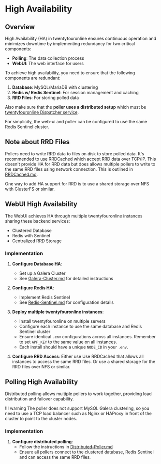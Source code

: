 # High Availability

## Overview

High Availability (HA) in twentyfouronline ensures continuous operation and minimizes downtime by implementing redundancy for two critical components:

- **Polling**: The data collection process
- **WebUI**: The web interface for users

To achieve high availability, you need to ensure that the following components are redundant:

1. **Database**: MySQL/MariaDB with clustering
2. **Redis w/ Redis Sentinel**: For session management and caching
3. **RRD Files**: For storing polled data

Also make sure that the **poller uses a distributed setup** which must be [twentyfouronline Dispatcher service](../Extensions/Dispatcher-Service.md).

For simplicity, the web-ui and poller can be configured to use the same Redis Sentinel cluster.

## Note about RRD Files

Pollers need to write RRD data to files on disk to store polled data. It's recommended
to use RRDCached which accept RRD data over TCP/IP. This doesn't provide HA for RRD
data but does allows multiple pollers to write to the same RRD files using network connection.
This is outlined in [RRDCached.md](../Extensions/RRDCached.md).

One way to add HA support for RRD is to use a shared storage over NFS with GlusterFS or similar.

## WebUI High Availability

The WebUI achieves HA through multiple twentyfouronline instances sharing these backend services:

- Clustered Database
- Redis with Sentinel
- Centralized RRD Storage

### Implementation

1. **Configure Database HA**: 
   - Set up a Galera Cluster
   - See [Galera-Cluster.md](../Extensions/Galera-Cluster.md) for detailed instructions

2. **Configure Redis HA**:
   - Implement Redis Sentinel
   - See [Redis-Sentinel.md](../Extensions/Redis-Sentinel.md) for configuration details

3. **Deploy multiple twentyfouronline instances**:
   - Install twentyfouronline on multiple servers
   - Configure each instance to use the same database and Redis Sentinel cluster
   - Ensure identical `.env` configurations across all instances. Remember to set `APP_KEY` to the same value on all instances.
   - Each install should have a unique `NODE_ID` in your `.env`.

4. **Configure RRD Access**:
    Either use Use RRDCached that allows all instances to access the same RRD files. Or use a shared storage for the RRD files over NFS or similar.

## Polling High Availability

Distributed polling allows multiple pollers to work together, providing load distribution and failover capability.

!!! warning
    The poller does not support MySQL Galera clustering, so you need to use a TCP load balancer such as Nginx or HAProxy
    in front of the cluster to point to the cluster nodes.

### Implementation

1. **Configure distributed polling**:
   - Follow the instructions in [Distributed-Poller.md](../Extensions/Distributed-Poller.md)
   - Ensure all pollers connect to the clustered database, Redis Sentinel and can access the same RRD files.




